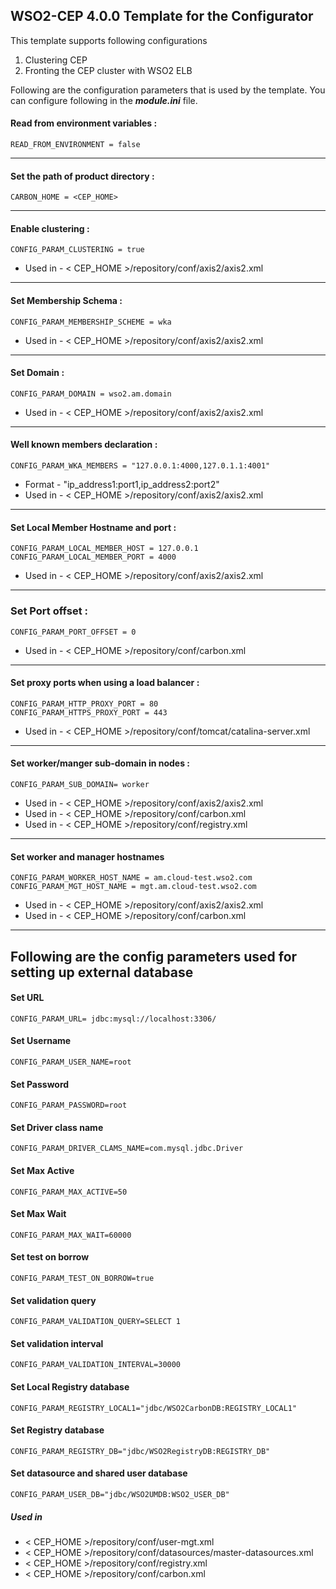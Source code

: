 WSO2-CEP 4.0.0 Template for the Configurator
-------------------------------------------------------------------------------------

This template supports following configurations

1. Clustering CEP
2. Fronting the CEP cluster with WSO2 ELB

Following are the configuration parameters that is used by the template.
You can configure following in the ***module.ini*** file.

#### Read from environment variables :


    READ_FROM_ENVIRONMENT = false
 

-------------------------------------------------------------------------------------

#### Set the path of product directory :

    CARBON_HOME = <CEP_HOME>

---

#### Enable clustering : 

    CONFIG_PARAM_CLUSTERING = true

* Used in - < CEP_HOME >/repository/conf/axis2/axis2.xml

---

#### Set Membership Schema :

    CONFIG_PARAM_MEMBERSHIP_SCHEME = wka

* Used in - < CEP_HOME >/repository/conf/axis2/axis2.xml

---
        
#### Set Domain :

    CONFIG_PARAM_DOMAIN = wso2.am.domain

* Used in - < CEP_HOME >/repository/conf/axis2/axis2.xml

---

#### Well known members declaration :

    CONFIG_PARAM_WKA_MEMBERS = "127.0.0.1:4000,127.0.1.1:4001"

* Format - "ip_address1:port1,ip_address2:port2"
* Used in - < CEP_HOME >/repository/conf/axis2/axis2.xml

---

#### Set Local Member Hostname and port :

    CONFIG_PARAM_LOCAL_MEMBER_HOST = 127.0.0.1
    CONFIG_PARAM_LOCAL_MEMBER_PORT = 4000

* Used in - < CEP_HOME >/repository/conf/axis2/axis2.xml

---

### Set Port offset :

    CONFIG_PARAM_PORT_OFFSET = 0

* Used in - < CEP_HOME >/repository/conf/carbon.xml

---
#### Set proxy ports when using a load balancer :

    CONFIG_PARAM_HTTP_PROXY_PORT = 80
    CONFIG_PARAM_HTTPS_PROXY_PORT = 443

* Used in - < CEP_HOME >/repository/conf/tomcat/catalina-server.xml

---
#### Set worker/manger sub-domain in nodes  :

    CONFIG_PARAM_SUB_DOMAIN= worker

 * Used in - < CEP_HOME >/repository/conf/axis2/axis2.xml
 * Used in - < CEP_HOME >/repository/conf/carbon.xml
 * Used in - < CEP_HOME >/repository/conf/registry.xml

---
#### Set worker and manager hostnames

    CONFIG_PARAM_WORKER_HOST_NAME = am.cloud-test.wso2.com
    CONFIG_PARAM_MGT_HOST_NAME = mgt.am.cloud-test.wso2.com

* Used in - < CEP_HOME >/repository/conf/axis2/axis2.xml
* Used in - < CEP_HOME >/repository/conf/carbon.xml

---

## Following are the config parameters used for setting up external database 
#### Set URL

    CONFIG_PARAM_URL= jdbc:mysql://localhost:3306/

#### Set Username

    CONFIG_PARAM_USER_NAME=root

#### Set Password
```
CONFIG_PARAM_PASSWORD=root
```
#### Set Driver class name

    CONFIG_PARAM_DRIVER_CLAMS_NAME=com.mysql.jdbc.Driver

#### Set Max Active

    CONFIG_PARAM_MAX_ACTIVE=50

#### Set Max Wait

    CONFIG_PARAM_MAX_WAIT=60000

#### Set test on borrow

    CONFIG_PARAM_TEST_ON_BORROW=true

#### Set validation query
    CONFIG_PARAM_VALIDATION_QUERY=SELECT 1

#### Set validation interval

    CONFIG_PARAM_VALIDATION_INTERVAL=30000

#### Set Local Registry database

    CONFIG_PARAM_REGISTRY_LOCAL1="jdbc/WSO2CarbonDB:REGISTRY_LOCAL1"

#### Set Registry database

    CONFIG_PARAM_REGISTRY_DB="jdbc/WSO2RegistryDB:REGISTRY_DB"

#### Set datasource and shared user database

    CONFIG_PARAM_USER_DB="jdbc/WSO2UMDB:WSO2_USER_DB"

##### Used in 

* < CEP_HOME >/repository/conf/user-mgt.xml
* < CEP_HOME >/repository/conf/datasources/master-datasources.xml
* < CEP_HOME >/repository/conf/registry.xml
* < CEP_HOME >/repository/conf/carbon.xml

